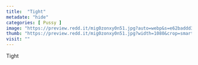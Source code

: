 ```yaml
---
title:  "Tight"
metadate: "hide"
categories: [ Pussy ]
image: "https://preview.redd.it/mig0zonxy0n51.jpg?auto=webp&s=e62baddd3e5ca2b220c5f33e34a3e4b9160fe02f"
thumb: "https://preview.redd.it/mig0zonxy0n51.jpg?width=1080&crop=smart&auto=webp&s=a9d15a055ecf66e97c705566b58b168ceb3e2841"
visit: ""
---
```

Tight
